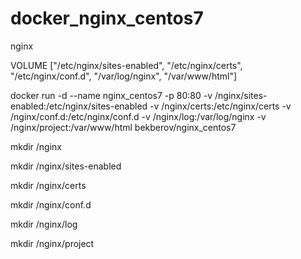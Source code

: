 # docker_nginx_centos7
nginx


VOLUME ["/etc/nginx/sites-enabled", "/etc/nginx/certs", "/etc/nginx/conf.d", "/var/log/nginx", "/var/www/html"]


docker run -d --name nginx_centos7 -p 80:80 -v /nginx/sites-enabled:/etc/nginx/sites-enabled -v /nginx/certs:/etc/nginx/certs  -v /nginx/conf.d:/etc/nginx/conf.d -v /nginx/log:/var/log/nginx -v /nginx/project:/var/www/html bekberov/nginx_centos7







mkdir /nginx

mkdir /nginx/sites-enabled

mkdir /nginx/certs

mkdir /nginx/conf.d

mkdir /nginx/log

mkdir /nginx/project
